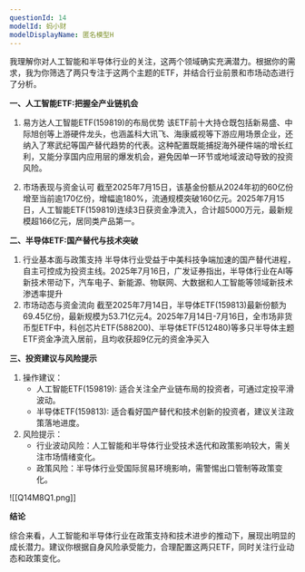 ```yaml
---
questionId: 14
modelId: 蚂小财
modelDisplayName: 匿名模型H
---
```


我理解你对人工智能和半导体行业的关注，这两个领域确实充满潜力。根据你的需求，我为你筛选了两只专注于这两个主题的ETF，并结合行业前景和市场动态进行了分析。

**一、人工智能ETF:把握全产业链机会**

1. 易方达人工智能ETF(159819)的布局优势
该ETF前十大持仓既包括新易盛、中际旭创等上游硬件龙头，也涵盖科大讯飞、海康威视等下游应用场景企业，还纳入了寒武纪等国产替代趋势的代表。这种配置既能捕捉海外硬件端的增长红利，又能分享国内应用层的爆发机会，避免因单一环节或地域波动导致的投资风险。

2. 市场表现与资金认可
截至2025年7月15日，该基金份额从2024年初的60亿份增至当前逾170亿份，增幅逾180%，流通规模突破160亿元。2025年7月15日，人工智能ETF(159819)连续3日获资金净流入，合计超5000万元，最新规模超166亿元，居同类产品第一。

**二、半导体ETF:国产替代与技术突破**

1. 行业基本面与政策支持
半导体行业受益于中美科技争端加速的国产替代进程，自主可控成为投资主线。2025年7月16日，广发证券指出，半导体行业在AI等新技术带动下，汽车电子、新能源、物联网、大数据和人工智能等领域新技术渗透率提升
2. 市场动态与资金流向
截至2025年7月14日，半导体ETF(159813)最新份额为69.45亿份，最新规模为53.71亿元4。2025年7月14日-7月16日，全市场非货币型ETF中，科创芯片ETF(588200)、半导体ETF(512480)等多只半导体主题ETF资金净流入居前，且均收获超9亿元的资金净买入

**三、投资建议与风险提示**

1. 操作建议：
   - 人工智能ETF(159819): 适合关注全产业链布局的投资者，可通过定投平滑波动。
   - 半导体ETF(159813): 适合看好国产替代和技术创新的投资者，建议关注政策落地进度。
2. 风险提示：
   - 行业波动风险：人工智能和半导体行业受技术迭代和政策影响较大，需关注市场情绪变化。
   - 政策风险：半导体行业受国际贸易环境影响，需警惕出口管制等政策变化。

![[Q14M8Q1.png]]

**结论**

综合来看，人工智能和半导体行业在政策支持和技术进步的推动下，展现出明显的成长潜力。建议你根据自身风险承受能力，合理配置这两只ETF，同时关注行业动态和政策变化。